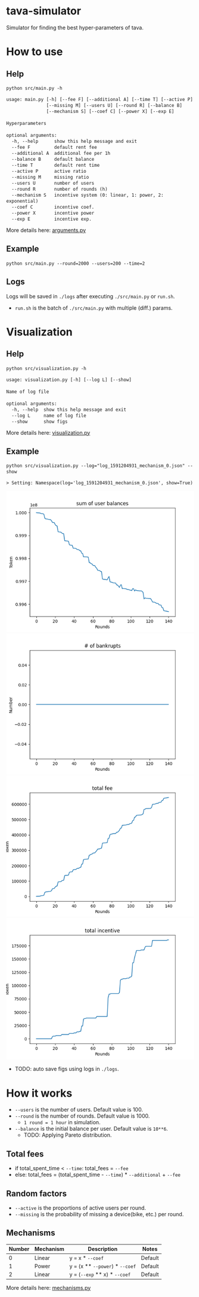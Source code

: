 # tava-simulator
Simulator for finding the best hyper-parameters of tava.

# How to use

## Help
```
python src/main.py -h
```
```
usage: main.py [-h] [--fee F] [--additional A] [--time T] [--active P]
               [--missing M] [--users U] [--round R] [--balance B]
               [--mechanism S] [--coef C] [--power X] [--exp E]

Hyperparameters

optional arguments:
  -h, --help      show this help message and exit
  --fee F         default rent fee
  --additional A  additional fee per 1h
  --balance B     default balance
  --time T        default rent time
  --active P      active ratio
  --missing M     missing ratio
  --users U       number of users
  --round R       number of rounds (h)
  --mechanism S   incentive system (0: linear, 1: power, 2: exponential)
  --coef C        incentive coef.
  --power X       incentive power
  --exp E         incentive exp.
```

More details here: [arguments.py](./src/arguments.py)

## Example
```
python src/main.py --round=2000 --users=200 --time=2
```

## Logs
Logs will be saved in `./logs` after executing `./src/main.py` or `run.sh`.
* `run.sh` is the batch of `./src/main.py` with multiple (diff.) params.

# Visualization

## Help
```
python src/visualization.py -h
```
```
usage: visualization.py [-h] [--log L] [--show]

Name of log file

optional arguments:
  -h, --help  show this help message and exit
  --log L     name of log file
  --show      show figs
```

More details here: [visualization.py](./src/visualization.py)

## Example

```
python src/visualization.py --log="log_1591204931_mechanism_0.json" --show
```
```
> Setting: Namespace(log='log_1591204931_mechanism_0.json', show=True)
```

![balance](./images/log_1591204931_mechanism_0_balance.png)
![bankrupts](./images/log_1591204931_mechanism_0_bankrupts.png)
![fee](./images/log_1591204931_mechanism_0_fee.png)
![incentive](./images/log_1591204931_mechanism_0_incentive.png)

* TODO: auto save figs using logs in `./logs`.

# How it works

* `--users` is the number of users. Default value is 100.
* `--round` is the number of rounds. Default value is 1000.
    * `1 round = 1 hour` in simulation.
* `--balance` is the initial balance per user. Default value is `10**6`.
    * TODO: Applying Pareto distribution.

## Total fees
* if total_spent_time < `--time`: total_fees = `--fee`
* else: total_fees = (total_spent_time - `--time`) * `--additional` + `--fee`

## Random factors
* `--active` is the proportions of active users per round.
* `--missing` is the probability of missing a device(bike, etc.) per round.

## Mechanisms
| Number | Mechanism | Description | Notes |
| --- | --- | --- | --- |
| 0 | Linear | y = x * `--coef` | Default |
| 1 | Power | y = (x ** `--power`) * `--coef` | Default |
| 2 | Linear | y = (`--exp` ** x) * `--coef` | Default |

More details here: [mechanisms.py](./src/mechanisms.py)
